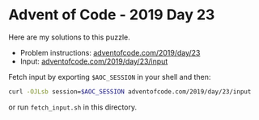 # Advent of Code - 2019 Day 23
Here are my solutions to this puzzle.

* Problem instructions: [adventofcode.com/2019/day/23](https://adventofcode.com/2019/day/23)
* Input: [adventofcode.com/2019/day/23/input](https://adventofcode.com/2019/day/23/input)

Fetch input by exporting `$AOC_SESSION` in your shell and then:
```bash
curl -OJLsb session=$AOC_SESSION adventofcode.com/2019/day/23/input
```

or run `fetch_input.sh` in this directory.

